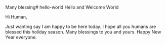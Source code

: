 Many blessing# hello-world
Hello and Welcome World

Hi Human,

Just wanting say I  am happy to be here today. I hope all you humans are blessed this holiday season. Many blessings to you and yours. Happy New Year everyone.
